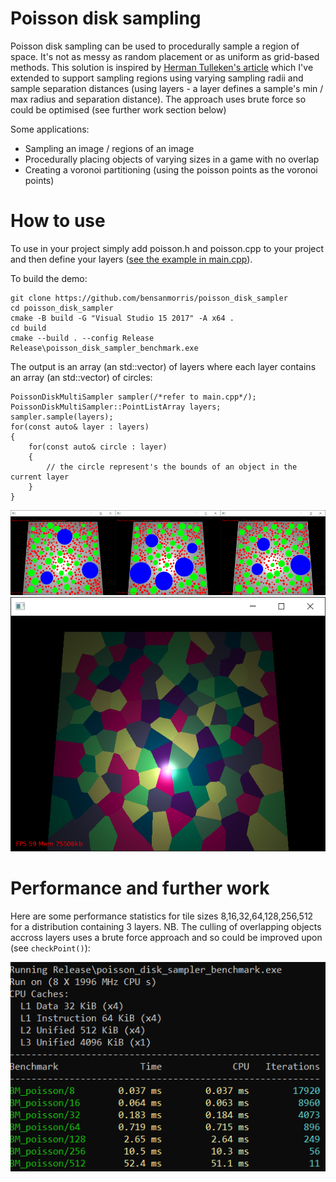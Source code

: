 # Poisson disk sampling

Poisson disk sampling can be used to procedurally sample a region of space. It's not as messy as random placement or as uniform as grid-based methods. This solution is inspired by [Herman Tulleken's article](http://devmag.org.za/2009/05/03/poisson-disk-sampling/) which I've extended to support sampling regions using varying sampling radii and sample separation distances (using layers - a layer defines a sample's min / max radius and separation distance). The approach uses brute force so could be optimised (see further work section below)

Some applications:

- Sampling an image / regions of an image
- Procedurally placing objects of varying sizes in a game with no overlap
- Creating a voronoi partitioning (using the poisson points as the voronoi points)

# How to use

To use in your project simply add poisson.h and poisson.cpp to your project and then define your layers ([see the example in main.cpp](main.cpp)).

To build the demo:

```
git clone https://github.com/bensanmorris/poisson_disk_sampler
cd poisson_disk_sampler
cmake -B build -G "Visual Studio 15 2017" -A x64 .
cd build
cmake --build . --config Release
Release\poisson_disk_sampler_benchmark.exe
```

The output is an array (an std::vector<PointList>) of layers where each layer contains an array (an std::vector<Circle>) of circles:

```
PoissonDiskMultiSampler sampler(/*refer to main.cpp*/);
PoissonDiskMultiSampler::PointListArray layers;
sampler.sample(layers);
for(const auto& layer : layers)
{
    for(const auto& circle : layer)
    {
        // the circle represent's the bounds of an object in the current layer
    }
}
```

![](example.png)
![](Voronoi_poisson_cells.PNG)

# Performance and further work

Here are some performance statistics for tile sizes 8,16,32,64,128,256,512 for a distribution containing 3 layers. NB. The culling of overlapping objects accross layers uses a brute force approach and so could be improved upon (see ```checkPoint()```):

![](stats.png)
